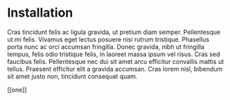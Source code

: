 # Installation

Cras tincidunt felis ac ligula gravida, ut pretium diam semper. Pellentesque ut mi felis. Vivamus eget lectus posuere nisi rutrum tristique. Phasellus porta nunc ac orci accumsan fringilla. Donec gravida, nibh ut fringilla tempus, felis odio tristique felis, in laoreet massa ipsum vel risus. Cras sed faucibus felis. Pellentesque nec dui sit amet arcu efficitur convallis mattis ut tellus. Praesent efficitur elit a gravida accumsan. Cras lorem nisl, bibendum sit amet justo non, tincidunt consequat quam.

[[one]]